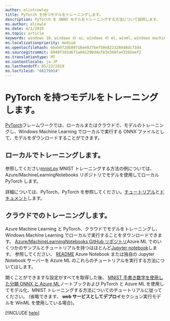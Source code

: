```yaml
---
author: eliotcowley
title: PyTorch を持つモデルをトレーニングします。
description: PyTorch を ONNX モデルをトレーニングする方法について説明します。
ms.author: elcowle
ms.date: 4/1/2019
ms.topic: article
keywords: windows 10、windows の ai、windows の ml、winml、windows machine learning、pytorch
ms.localizationpriority: medium
ms.openlocfilehash: 6beb972db89716ee837bef50e822328448dc73d4
ms.sourcegitcommit: 6948f383d671a042290d4ef83e360fa43292eef2
ms.translationtype: MT
ms.contentlocale: ja-JP
ms.lasthandoff: 05/23/2019
ms.locfileid: "66179914"
---
```

# <a name="train-a-model-with-pytorch"></a>PyTorch を持つモデルをトレーニングします。

[PyTorch](https://pytorch.org/)フレームワークでは、ローカルまたはクラウドで、モデルのトレーニングし、Windows Machine Learning でローカルで実行する ONNX ファイルとして、モデルをダウンロードすることができます。

## <a name="train-locally"></a>ローカルでトレーニングします。

参照してください[mnist.py](https://github.com/Azure/MachineLearningNotebooks/blob/master/onnx/mnist.py) MNIST トレーニングする方法の例については、Azure/MachineLearningNotebooks リポジトリでモデルを使用してローカル PyTorch します。

詳細については、PyTorch、PyTorch を参照してください。[チュートリアル](https://pytorch.org/tutorials/)と[ドキュメント](https://pytorch.org/docs/stable/index.html)します。

## <a name="train-in-the-cloud"></a>クラウドでのトレーニングします。

Azure Machine Learning と PyTorch、クラウドでモデルをトレーニングし、Windows Machine Learning でローカルで実行することをダウンロードできます。 [Azure/MachineLearningNotebooks GitHub リポジトリ](https://github.com/Azure/MachineLearningNotebooks)Azure ML でのいくつかのサンプルとチュートリアルを持つはほとんど[Jupyter notebook](https://jupyter.org/)します。 参照してください、 [README](https://github.com/Azure/MachineLearningNotebooks/blob/master/README.md) Azure Notebook または独自の Jupyter Notebook サーバーを Azure ML のこれらのチュートリアルを実行する方法についてはします。

開くことができますな設定がすべてを取得した後、 [MNIST 手書き数字を使用した分類 ONNX と Azure ML](https://github.com/Azure/MachineLearningNotebooks/blob/master/onnx/onnx-train-pytorch-aml-deploy-mnist.ipynb)ノートブックおよび PyTorch と Azure ML を使用してモデル化、MNIST トレーニングする方法についてのチュートリアルに従ってください。 (省略できます、 **web サービスとしてデプロイ**セクション実行モデルを WinML を使用している場合)。

[!INCLUDE [help](../includes/get-help.md)]
